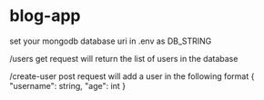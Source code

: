 # blog-app

set your mongodb database uri in .env as DB_STRING

/users get request will return the list of users in the database

/create-user post request will add a user in the following format
{
    "username": string,
    "age": int
}
